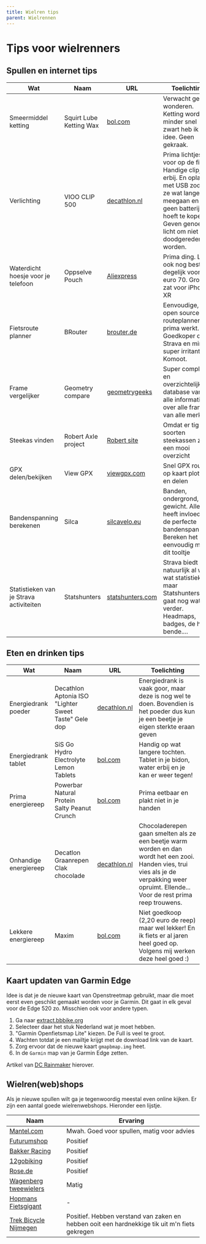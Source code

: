 ```yaml
---
title: Wielren tips
parent: Wielrennen
---
```


# Tips voor wielrenners

## Spullen en internet tips

| Wat                                     | Naam                    | URL                                                                                                                                                                                                                        | Toelichting                                                                                                                                                                                    |
| --------------------------------------- | ----------------------- | -------------------------------------------------------------------------------------------------------------------------------------------------------------------------------------------------------------------------- | ---------------------------------------------------------------------------------------------------------------------------------------------------------------------------------------------- |
| Smeermiddel ketting                     | Squirt Lube Ketting Wax | [bol.com](https://partner.bol.com/click/click?p=2&t=url&s=1122314&f=TXL&url=https%3A%2F%2Fwww.bol.com%2Fnl%2Fp%2Fsquirt-dry-lube-kettingwax-120ml%2F9200000023285781%2F&name=SQUIRT%20-%20DRY%20LUBE%20KETTINGWAX%20120ML) | Verwacht geen wonderen. Ketting wordt minder snel zwart heb ik het idee. Geen gekraak.                                                                                                         |
| Verlichting                             | VIOO CLIP 500           | [decathlon.nl](https://www.decathlon.nl/p/set-led-fietsverlichting-vioo-clip-500-voor-en-achterlicht-zwart-usb/_/R-p-301360?mc=8501200&c=ZWART)                                                                            | Prima lichtjes voor op de fiets. Handige clipjes erbij. En opladen met USB zodat je ze wat langer meegaan en geen batterijen hoeft te kopen. Geven genoeg licht om niet doodgereden te worden. |
| Waterdicht hoesje voor je telefoon      | Oppselve Pouch          | [Aliexpress](https://nl.aliexpress.com/item/Waterdichte-Mobiele-Telefoon-Case-Voor-iPhone-X-Xs-Max-Xr-8-7-Samsung-S9-Clear-PVC/32858636361.html?spm=a2g0s.9042311.0.0.26344c4dvzxDl1)                                      | Prima ding. Lijkt ook nog best degelijk voor 1 euro 70. Groot zat voor iPhone XR                                                                                                               |
| Fietsroute planner                      | BRouter                 | [brouter.de](https://brouter.de/brouter-web)                                                                                                                                                                               | Eenvoudige, open source routeplanner die prima werkt. Goedkoper dan Strava en minder super irritant dan Komoot.                                                                                |
| Frame vergelijker                       | Geometry compare        | [geometrygeeks](https://geometrygeeks.bike)                                                                                                                                                                                | Super complete en overzichtelijke database van alle informatie over alle frames van alle merken                                                                                                |
| Steekas vinden                          | Robert Axle project     | [Robert site](https://robertaxleproject.com/)                                                                                                                                                                              | Omdat er tig soorten steekassen zijn, een mooi overzicht                                                                                                                                       |
| GPX delen/bekijken                      | View GPX                | [viewgpx.com](https://www.viewgpx.com/)                                                                                                                                                                                    | Snel GPX route op kaart plotten en delen                                                                                                                                                       |
| Bandenspanning berekenen                | Silca                   | [silcavelo.eu](https://silcavelo.eu/pages/sppc-form)                                                                                                                                                                       | Banden, ondergrond, gewicht. Alles heeft invloed op de perfecte bandenspanning. Bereken het eenvoudig met dit tooltje                                                                          |
| Statistieken van je Strava activiteiten | Statshunters            | [statshunters.com](https://www.statshunters.com)                                                                                                                                                                           | Strava biedt natuurlijk al wel wat statistieken, maar Statshunters gaat nog wat verder. Headmaps, badges, de hele bende....                                                                    |

## Eten en drinken tips

| Wat                   | Naam                                                 | URL                                                                                                                                                                                                                                                                                                                                                                                                                                                       | Toelichting                                                                                                                                                                                 |
| --------------------- | ---------------------------------------------------- | --------------------------------------------------------------------------------------------------------------------------------------------------------------------------------------------------------------------------------------------------------------------------------------------------------------------------------------------------------------------------------------------------------------------------------------------------------- | ------------------------------------------------------------------------------------------------------------------------------------------------------------------------------------------- |
| Energiedrank poeder   | Decathlon Aptonia ISO "Lighter Sweet Taste" Gele dop | [decathlon.nl](https://www.decathlon.nl/p/poeder-voor-isotone-dorstlesser-iso-rode-vruchten-650-g/_/R-p-9831?mc=8335609&fl=Citroen)                                                                                                                                                                                                                                                                                                                       | Energiedrank is vaak goor, maar deze is nog wel te doen. Bovendien is het poeder dus kun je een beetje je eigen sterkte eraan geven                                                         |
| Energiedrank tablet   | SiS Go Hydro Electrolyte Lemon Tablets               | [bol.com](<https://partner.bol.com/click/click?p=2&t=url&s=1122314&f=TXL&url=https%3A%2F%2Fwww.bol.com%2Fnl%2Fnl%2Ff%2Fsis-go-hydro-electrolyte-tablets%2F9200000129998899%2F&name=SiS%20Go%20Hydro%20Electrolyte%20Lemon%20Tablets%20(20%20x%204%2C5g)>)                                                                                                                                                                                                 | Handig op wat langere tochten. Tablet in je bidon, water erbij en je kan er weer tegen!                                                                                                     |
| Prima energiereep     | Powerbar Natural Protein Salty Peanut Crunch         | [bol.com](https://partner.bol.com/click/click?p=2&t=url&s=1122314&f=TXL&url=https%3A%2F%2Fwww.bol.com%2Fnl%2Fnl%2Fp%2Fpowerbar-natural-protein-bar-vegan-salty-peanut-crunch-24-x-40-g%2F9200000063283275%2F&name=PowerBar%20Natural%20Protein%20Bar%20-%20Vegan%20-%20Salty%20P...)                                                                                                                                                                      | Prima eetbaar en plakt niet in je handen                                                                                                                                                    |
| Onhandige energiereep | Decatlon Graanrepen Clak chocolade                   | [decathlon.nl](https://www.decathlon.nl/p/graanrepen-clak-chocolade-voordeelpak-10-x-21-g/_/R-p-X8518622?mc=8518622)                                                                                                                                                                                                                                                                                                                                      | Chocoladerepen gaan smelten als ze een beetje warm worden en dan wordt het een zooi. Handen vies, trui vies als je de verpakking weer opruimt. Ellende... Voor de rest prima reep trouwens. |
| Lekkere energiereep   | Maxim                                                | [bol.com](https://partner.bol.com/click/click?p=2&t=url&s=1122314&f=TXL&url=https%3A%2F%2Fwww.bol.com%2Fnl%2Fnl%2Fp%2Fmaxim-energy-bar-cappuccino-caffeine-15-x-55g-energiereep-met-muesli-gedroogd-fruit-cappuccinosmaak-en-chocolade-voetje-15-energierepen-cappuccino-bevat-cafeine-voor-een-extra-energie-kick-eet-makkelijk-weg-en-levert-snel-energie%2F9200000073371121%2F&name=Maxim%20Energy%20Bar%20Cappuccino%20Caffeine%20-%2015%20x%2055...) | Niet goedkoop (2,20 euro de reep) maar wel lekker! En ik fiets er al jaren heel goed op. Volgens mij werken deze heel goed :)                                                               |

## Kaart updaten van Garmin Edge

Idee is dat je de nieuwe kaart van Openstreetmap gebruikt, maar die moet eerst even geschikt gemaakt worden voor je Garmin. Dit gaat in elk geval voor de Edge 520 zo. Misschien ook voor andere typen.

1. Ga naar [extract.bbbike.org](https://extract.bbbike.org/)
2. Selecteer daar het stuk Nederland wat je moet hebben.
3. "Garmin Openfietsmap Lite" kiezen. De Full is veel te groot.
4. Wachten totdat je een mailtje krijgt met de download link van de kaart.
5. Zorg ervoor dat de nieuwe kaart `gmapbmap.img` heet.
6. In de `Garmin` map van je Garmin Edge zetten.

Artikel van [DC Rainmaker](https://www.dcrainmaker.com/2019/08/how-to-install-free-maps-on-your-garmin-edge.html) hierover.

## Wielren(web)shops

Als je nieuwe spullen wilt ga je tegenwoordig meestal even online kijken. Er zijn een aantal goede wielrenwebshops. Hieronder een lijstje.

| Naam                                                                         | Ervaring                                                                                      |
| ---------------------------------------------------------------------------- | --------------------------------------------------------------------------------------------- |
| [Mantel.com](https://www.mantel.com)                                         | Mwah. Goed voor spullen, matig voor advies                                                    |
| [Futurumshop](https://www.futurumshop.nl)                                    | Positief                                                                                      |
| [Bakker Racing](https://www.bakkerracingproducts.nl/)                        | Positief                                                                                      |
| [12gobiking](https://www.12gobiking.nl/)                                     | Positief                                                                                      |
| [Rose.de](https://www.rosebikes.com/)                                        | Positief                                                                                      |
| [Wagenberg tweewielers](https://www.wagenberg2-wielers.nl/)                  | Matig                                                                                         |
| [Hopmans Fietsgigant](https://www.hopmansfietsgigant.nl/)                    | -                                                                                             |
| [Trek Bicycle Nijmegen](https://www.trekbikes.com/nl/nl_NL/retail/nijmegen/) | Positief. Hebben verstand van zaken en hebben ooit een hardnekkige tik uit m'n fiets gekregen |
